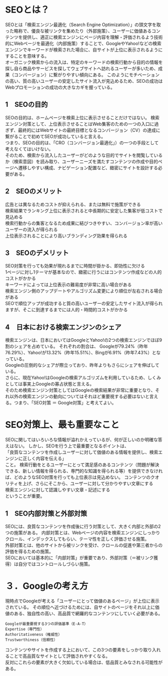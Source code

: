 # SEOとは？
SEOとは「検索エンジン最適化（Search Engine Optimization）」の頭文字を取った略称で、優良な被リンクを集めたり（外部施策）、ユーザーに価値あるコンテンツを提供し、適正に検索エンジンにページ内容を理解・評価されるよう技術的にWebページを最適化（内部施策）することで、GoogleやYahoo!などの検索エンジンでキーワードが検索された場合に、自サイトが上位に表示されるようにすることを意味する。<br>
オーガニック検索からの流入は、特定のキーワードの検索行動から目的の情報を探し自ら商品やサービスを探してウェブサイトへ訪れるユーザーが多いため、成果（コンバージョン）に繋がりやすい傾向にある。 このようにモチベーションの高い、質の高いユーザーの安定したサイト流入が見込めるため、SEOの成功はWebプロモーションの成功の大きなカギを握っている。<br>

## 1　SEOの目的
SEOの目的は、ホームページを検索上位に表示させることだけではない。 検索エンジン対策として、上位表示させることはWeb集客のための一つの入口に過ぎず、最終的にはWebサイトの最終目標となるコンバージョン（CV）の達成に繋がることで初めてSEOが成功していると言える。<br>
つまり、SEOの目的は、「CRO（コンバージョン最適化」）の一つの手段として考えなくてはいけない。<br>
そのため、検索から流入したユーザーがどのような目的でサイトを閲覧しているか（検索意図）を読み取り、ユーザーニーズを満たすコンテンツの作成や目的ページへ遷移しやすい構成、ナビゲーション配置など、緻密にサイトを設計する必要がある。

## 2　SEOのメリット
広告とは異なるためコストが抑えられる、または無料で施策ができる<br>
検索結果でランキング上位に表示されると中長期的に安定した集客が低コストで見込める<br>
検索行動からの集客となるため成果に結びつきやすい、コンバージョン率が高いユーザーの流入が得られる<br>
上位表示されることにより高いブランディング効果を得られる<br>

## 3　SEOのデメリット
SEO対策を行っても効果が現れるまでに時間が掛かる、即効性に欠ける<br>
1ページに対し1テーマが基本なので、緻密に行うにはコンテンツ作成などの人的コストがかかる<br>
キーワードによっては上位表示の難易度が非常に高い場合がある<br>
検索エンジン側のアップデートやアルゴリズム変更により順位が左右される場合がある<br>
SEOで順位アップが成功すると質の高いユーザーの安定したサイト流入が得られますが、そこに到達するまでには人的・時間的コストがかかる<br>

## 4　日本における検索エンジンのシェア
検索エンジンは、日本においてはGoogleとYahoo!の2つの検索エンジンでほぼ9割のシェアを占めている。 それぞれの割合は、 Googleが79.24%（昨年76.29%）、Yahoo!が13.32%（昨年15.51%）、Bingが6.91%（昨年7.43%）となっている。<br>
Googleの圧倒的なシェアが際立っており、昨年よりもさらにシェアを伸ばしている。<br>
さらに、現在Yahoo!はGoogleの検索アルゴリズムを利用しているため、しくみとしては事実上Googleの寡占状態と言える。<br>
そのため検索エンジン対策としてはGoogleの検索結果が非常に重要となり、それ以外の検索エンジンの動向についてはそれほど重要視する必要はないと言える。つまり、「SEO対策 ＝ Google対策」と考えてよい。

# SEO対策上、最も重要なこと
SEOに関してはいろいろな情報が溢れかえっているが、何が正しいのか明確な答えはない。 しかし、SEOを行う上で最重要となるポイントは、<br>
「良質なコンテンツを作成しユーザーに対して価値のある情報を提供し、検索エンジンに正しく内容を伝える」<br>
こと。
検索行動をとるユーザーにとって満足感のあるコンテンツ（問題が解決できる、新しい情報を得られる、専門的な知識を得られる等）を提供できなければ、どのようなSEO対策を行っても上位表示は見込めない。
コンテンツのクオリティを上げ、さらにそこから、ユーザーに対して分かりやすい文章にする<br>
検索エンジンに対して認識しやすい文章・記述にする<br>
ということが重要。

## 1　SEO内部対策と外部対策
SEOには、良質なコンテンツを作成後に行う対策として、大きく内部と外部の2つの施策がある。 内部対策とは、Webページの内容を検索エンジンにしっかりクロール、インデックスしてもらい、テーマ性を正しく評価させる施策。<br>
外部対策とは、他のサイトから被リンクを受け、クロールの促進や第三者からの評価を得るための施策。<br>
SEOにおいては基本的に「内部対策」が重要であり、外部対策（＝被リンク獲得）は自分ではコントロールしづらい施策。

# ３．Googleの考え方
現時点でGoogleが考える「ユーザーにとって価値のあるページ」が上位に表示されている。 その順位へ近づけるためには、自サイトのページをそれ以上に価値のある、独自性の高い、高品質で網羅的なコンテンツにしていく必要がある。

```
Googleが最重要視する3つの評価基準（E-A-T）
Expertise（専門性）
Authoritativeness（権威性）
Trustworthiness（信頼性）
```

コンテンツやサイトを作成する上において、この3つの要素をしっかり取り入れることで高品質なサイトとして評価されやすくなる。<br>
反対にこれらの要素が大きく欠如している場合は、低品質とみなされる可能性がある。



